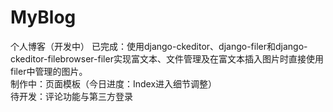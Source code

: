 # MyBlog

个人博客（开发中）
已完成：使用django-ckeditor、django-filer和django-ckeditor-filebrowser-filer实现富文本、文件管理及在富文本插入图片时直接使用filer中管理的图片。  
制作中：页面模板（今日进度：Index进入细节调整）  
待开发：评论功能与第三方登录  